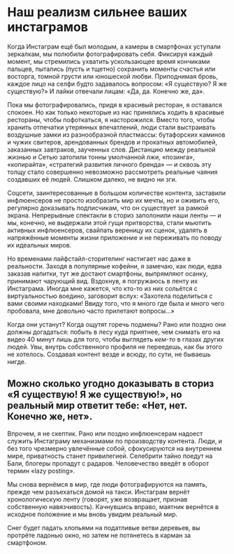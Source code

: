 
# Наш реализм сильнее ваших инстаграмов

Когда Инстаграм ещё был молодым, а камеры в смартфонах уступали зеркалкам, мы полюбили фотографировать себя. Фиксируя каждый момент, мы стремились ухватить ускользающее время кончиками пальцев, пытались (пусть и тщетно) сохранить моменты счастья или восторга, томной грусти или юношеской любви. Приподнимая бровь, каждое лицо на селфи будто задавалось вопросом: «Я существую? Я же существую?» И лайки отвечали лицам: «Да, да. Конечно же, да».

Пока мы фотографировались, придя в красивый ресторан, я оставался спокоен. Но как только некоторые из нас принялись ходить в красивые рестораны, чтобы пофоткаться, я насторожился. Вместо того, чтобы хранить отпечатки утерянных впечатлений, люди стали выстраивать воздушные замки из разнообразной пластмассы: бутафорских каминов и чужих свитеров, арендованных брендов и прокатных автомобилей, заказанных завтраков, заученных слов. Дистанцию между реальной жизнью и Сетью затопили тонны умолчанной лжи, «позинга», «копирайта», «стратегий развития личного бренда» — и сквозь эту толщу стало совершенно невозможно рассмотреть реальные чаяния создавших её людей. Слишком далеко, не видно ни зги.

Соцсети, заинтересованные в большом количестве контента, заставили инфлюенсеров не просто изобразить мир их мечты, но и оживить его, регулярно доказывать подписчикам, что он существует за рамкой экрана. Непрерывные спектакли в сториз заполонили наши ленты — и мы, конечно, не выдержали этой гущи притворства, стали мьютить активных инфлюенсеров, свайпать вереницу их сценок, удалять в напряжённые моменты жизни приложение и не переживать по поводу их идеальных миров.

Но временами лайфстайл-сторителинг настигает нас даже в реальности. Заходя в популярные кофейни, я замечаю, как люди, едва заказав напитки, тут же достают смартфоны, выпрямляют осанку,  принимают чарующий вид. Вздохнув, я погружаюсь в ленту их Инстаграма. Иногда мне кажется, что кто-то из них сольётся с виртуальностью воедино, заговорит вслух: «Захотела поделиться с вами своими находками! Ввиду того, что я много где была и много чего пробовала, мне довольно часто прилетают вопросы…»

Когда они устанут? Когда ощутят горечь подмены? Рано или поздно они должны догадаться: побыть в лесу куда приятнее, чем снимать его на видео 40 минут лишь для того, чтобы выглядеть _кем-то_ в глазах других людей. Увы, внутрь собственного профиля не переедешь, как бы этого не хотелось. Создавая контент везде и всюду, по сути, не бываешь нигде.

Можно сколько угодно доказывать в сториз «Я существую! Я же существую!», но реальный мир ответит тебе: «Нет, нет. Конечно же, нет».
---- 
Впрочем, я не скептик. Рано или поздно инфлюенсерам надоест служить Инстаграму механизмами по производству контента. Люди, и без того чрезмерно увлечённые собой, сфокусируются на внутреннем мире, приватность станет привилегией. Селебрити тайно поедут на Бали, блогеры пропадут с радаров. Человечество введёт в оборот термин «lazy posting». 

Мы снова вернёмся в мир, где люди фотографируются на память, прежде чем разъехаться домой на такси. Инстаграм вернёт хронологическую ленту (говорят, уже возвращает, признав собственную навязчивость). Качнувшись вправо, маятник вернётся в исходное положение и мы вновь увидим реальный мир.

Снег будет падать хлопьями на податливые ветви деревьев, вы протрёте ладонью окно, но затем не потянетесь в карман за смартфоном.